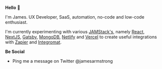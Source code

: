**Hello** 👋

I'm James. UX Developer, SaaS, automation, no-code and low-code enthusiast.

I'm currently experimenting with various [JAMStack's](https://jamstack.org), namely [React](https://reactjs.org/), [NextJS](https://nextjs.org/), [Gatsby](https://www.gatsbyjs.com/), [MongoDB](https://www.mongodb.com/), [Netlify](https://www.netlify.com/) and [Vercel](https://vercel.com/) to create useful integrations with [Zapier](https://zapier.com/) and [Integromat](https://www.integromat.com/en).

**Be Social**

- Ping me a message on Twitter @jamesarmstrong
